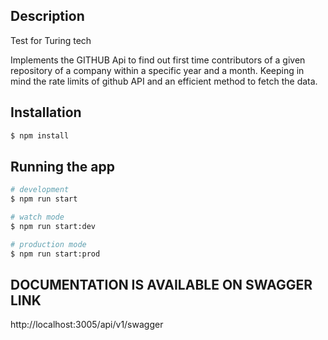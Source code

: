 ## Description

Test for Turing tech

Implements the GITHUB Api to find out first time contributors of a given repository of a company within a specific year and a month. Keeping in mind the rate limits of github API and an efficient method to fetch the data. 

## Installation

```bash
$ npm install
```

## Running the app

```bash
# development
$ npm run start

# watch mode
$ npm run start:dev

# production mode
$ npm run start:prod
```

## DOCUMENTATION IS AVAILABLE ON SWAGGER LINK

http://localhost:3005/api/v1/swagger

